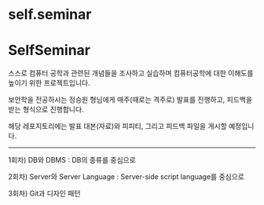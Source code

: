# self.seminar

SelfSeminar
==============================================

스스로 컴퓨터 공학과 관련된 개념들을 조사하고 실습하며 컴퓨터공학에 대한 이해도를 높이기 위한 프로젝트입니다.

보안학을 전공하시는 정승원 형님에게 매주(때로는 격주로) 발표를 진행하고, 피드백을 받는 형식으로 진행합니다.

해당 레포지토리에는 발표 대본(자료)와 피피티, 그리고 피드백 파일을 게시할 예정입니다.

--------------------------------------

1회차) DB와 DBMS : DB의 종류를 중심으로

2회차) Server와 Server Language : Server-side script language를 중심으로

3회차) Git과 디자인 패턴

